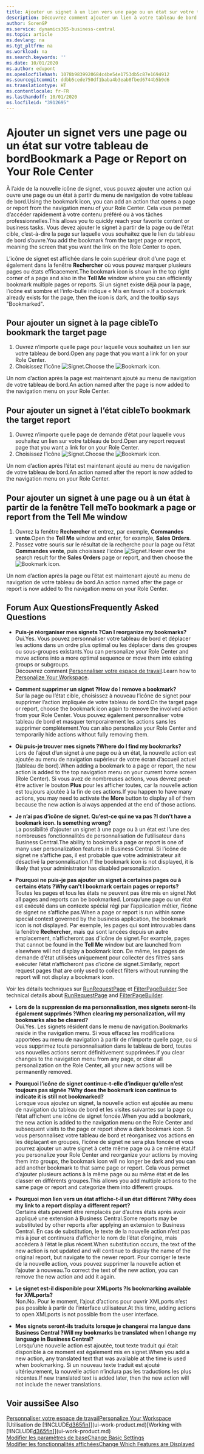 ```yaml
---
title: Ajouter un signet à un lien vers une page ou un état sur votre tableau de bord | Microsoft Docs
description: Découvrez comment ajouter un lien à votre tableau de bord.
author: SorenGP
ms.service: dynamics365-business-central
ms.topic: article
ms.devlang: na
ms.tgt_pltfrm: na
ms.workload: na
ms.search.keywords: ''
ms.date: 10/01/2020
ms.author: edupont
ms.openlocfilehash: 1078b9839920684c4be54e1753db5c87e1694912
ms.sourcegitcommit: ddbb5cede750df1baba4b3eab8fbed6744b5b9d6
ms.translationtype: HT
ms.contentlocale: fr-FR
ms.lasthandoff: 10/01/2020
ms.locfileid: "3912695"
---
```

# <a name="bookmark-a-page-or-report-on-your-role-center"></a><span data-ttu-id="05858-103">Ajouter un signet vers une page ou un état sur votre tableau de bord</span><span class="sxs-lookup"><span data-stu-id="05858-103">Bookmark a Page or Report on Your Role Center</span></span>
<span data-ttu-id="05858-104">À l’aide de la nouvelle icône de signet, vous pouvez ajouter une action qui ouvre une page ou un état à partir du menu de navigation de votre tableau de bord.</span><span class="sxs-lookup"><span data-stu-id="05858-104">Using the bookmark icon, you can add an action that opens a page or report from the navigation menu of your Role Center.</span></span> <span data-ttu-id="05858-105">Cela vous permet d’accéder rapidement à votre contenu préféré ou à vos tâches professionnelles.</span><span class="sxs-lookup"><span data-stu-id="05858-105">This allows you to quickly reach your favorite content or business tasks.</span></span> <span data-ttu-id="05858-106">Vous devez ajouter le signet à partir de la page ou de l’état cible, c’est-à-dire la page sur laquelle vous souhaitez que le lien du tableau de bord s’ouvre.</span><span class="sxs-lookup"><span data-stu-id="05858-106">You add the bookmark from the target page or report, meaning the screen that you want the link on the Role Center to open.</span></span>

<span data-ttu-id="05858-107">L’icône de signet est affichée dans le coin supérieur droit d’une page et également dans la fenêtre **Rechercher** où vous pouvez marquer plusieurs pages ou états efficacement.</span><span class="sxs-lookup"><span data-stu-id="05858-107">The bookmark icon is shown in the top right corner of a page and also in the **Tell Me** window where you can efficiently bookmark multiple pages or reports.</span></span> <span data-ttu-id="05858-108">Si un signet existe déjà pour la page, l’icône est sombre et l’info-bulle indique « Mis en favori ».</span><span class="sxs-lookup"><span data-stu-id="05858-108">If a bookmark already exists for the page, then the icon is dark, and the tooltip says "Bookmarked".</span></span>

## <a name="to-bookmark-the-target-page"></a><span data-ttu-id="05858-109">Pour ajouter un signet à la page cible</span><span class="sxs-lookup"><span data-stu-id="05858-109">To bookmark the target page</span></span>
1. <span data-ttu-id="05858-110">Ouvrez n’importe quelle page pour laquelle vous souhaitez un lien sur votre tableau de bord.</span><span class="sxs-lookup"><span data-stu-id="05858-110">Open any page that you want a link for on your Role Center.</span></span>
2. <span data-ttu-id="05858-111">Choisissez l’icône ![Signet](media/ui_bookmark_icon.png "Signet").</span><span class="sxs-lookup"><span data-stu-id="05858-111">Choose the ![Bookmark](media/ui_bookmark_icon.png "Bookmark") icon.</span></span>

<span data-ttu-id="05858-112">Un nom d’action après la page est maintenant ajouté au menu de navigation de votre tableau de bord.</span><span class="sxs-lookup"><span data-stu-id="05858-112">An action named after the page is now added to the navigation menu on your Role Center.</span></span>

## <a name="to-bookmark-the-target-report"></a><span data-ttu-id="05858-113">Pour ajouter un signet à l’état cible</span><span class="sxs-lookup"><span data-stu-id="05858-113">To bookmark the target report</span></span>
1. <span data-ttu-id="05858-114">Ouvrez n’importe quelle page de demande d’état pour laquelle vous souhaitez un lien sur votre tableau de bord.</span><span class="sxs-lookup"><span data-stu-id="05858-114">Open any report request page that you want a link for on your Role Center.</span></span>
2. <span data-ttu-id="05858-115">Choisissez l’icône ![Signet](media/ui_bookmark_icon.png "Signet").</span><span class="sxs-lookup"><span data-stu-id="05858-115">Choose the ![Bookmark](media/ui_bookmark_icon.png "Bookmark") icon.</span></span>

<span data-ttu-id="05858-116">Un nom d’action après l’état est maintenant ajouté au menu de navigation de votre tableau de bord.</span><span class="sxs-lookup"><span data-stu-id="05858-116">An action named after the report is now added to the navigation menu on your Role Center.</span></span>

## <a name="to-bookmark-a-page-or-report-from-the-tell-me-window"></a><span data-ttu-id="05858-117">Pour ajouter un signet à une page ou à un état à partir de la fenêtre Tell me</span><span class="sxs-lookup"><span data-stu-id="05858-117">To bookmark a page or report from the Tell Me window</span></span>
1. <span data-ttu-id="05858-118">Ouvrez la fenêtre **Rechercher** et entrez, par exemple, **Commandes vente**.</span><span class="sxs-lookup"><span data-stu-id="05858-118">Open the **Tell Me** window and enter, for example, **Sales Orders**.</span></span>
2. <span data-ttu-id="05858-119">Passez votre souris sur le résultat de la recherche pour la page ou l’état **Commandes vente**, puis choisissez l’icône ![Signet](media/ui_bookmark_icon.png "Signet").</span><span class="sxs-lookup"><span data-stu-id="05858-119">Hover over the search result for the **Sales Orders** page or report, and then choose the ![Bookmark](media/ui_bookmark_icon.png "Bookmark") icon.</span></span>

<span data-ttu-id="05858-120">Un nom d’action après la page ou l’état est maintenant ajouté au menu de navigation de votre tableau de bord.</span><span class="sxs-lookup"><span data-stu-id="05858-120">An action named after the page or report is now added to the navigation menu on your Role Center.</span></span>


## <a name="frequently-asked-questions"></a><span data-ttu-id="05858-121">Forum Aux Questions</span><span class="sxs-lookup"><span data-stu-id="05858-121">Frequently Asked Questions</span></span>  

- <span data-ttu-id="05858-122">**Puis-je réorganiser mes signets ?**</span><span class="sxs-lookup"><span data-stu-id="05858-122">**Can I reorganize my bookmarks?**</span></span>  
<span data-ttu-id="05858-123">Oui.</span><span class="sxs-lookup"><span data-stu-id="05858-123">Yes.</span></span> <span data-ttu-id="05858-124">Vous pouvez personnaliser votre tableau de bord et déplacer les actions dans un ordre plus optimal ou les déplacer dans des groupes ou sous-groupes existants.</span><span class="sxs-lookup"><span data-stu-id="05858-124">You can personalize your Role Center and move actions into a more optimal sequence or move them into existing groups or subgroups.</span></span>  
<span data-ttu-id="05858-125">Découvrez comment [Personnaliser votre espace de travail](ui-personalization-user.md).</span><span class="sxs-lookup"><span data-stu-id="05858-125">Learn how to [Personalize Your Workspace](ui-personalization-user.md).</span></span>

- <span data-ttu-id="05858-126">**Comment supprimer un signet ?**</span><span class="sxs-lookup"><span data-stu-id="05858-126">**How do I remove a bookmark?**</span></span>  
<span data-ttu-id="05858-127">Sur la page ou l’état cible, choisissez à nouveau l’icône de signet pour supprimer l’action impliquée de votre tableau de bord.</span><span class="sxs-lookup"><span data-stu-id="05858-127">On the target page or report, choose the bookmark icon again to remove the involved action from your Role Center.</span></span> <span data-ttu-id="05858-128">Vous pouvez également personnaliser votre tableau de bord et masquer temporairement les actions sans les supprimer complètement.</span><span class="sxs-lookup"><span data-stu-id="05858-128">You can also personalize your Role Center and temporarily hide actions without fully removing them.</span></span>

- <span data-ttu-id="05858-129">**Où puis-je trouver mes signets ?**</span><span class="sxs-lookup"><span data-stu-id="05858-129">**Where do I find my bookmarks?**</span></span>  
<span data-ttu-id="05858-130">Lors de l’ajout d’un signet à une page ou à un état, la nouvelle action est ajoutée au menu de navigation supérieur de votre écran d’accueil actuel (tableau de bord).</span><span class="sxs-lookup"><span data-stu-id="05858-130">When adding a bookmark to a page or report, the new action is added to the top navigation menu on your current home screen (Role Center).</span></span> <span data-ttu-id="05858-131">Si vous avez de nombreuses actions, vous devrez peut-être activer le bouton **Plus** pour les afficher toutes, car la nouvelle action est toujours ajoutée à la fin de ces actions.</span><span class="sxs-lookup"><span data-stu-id="05858-131">If you happen to have many actions, you may need to activate the **More** button to display all of them because the new action is always appended at the end of those actions.</span></span>
<!-- Should we add a screenshot here? -->

- <span data-ttu-id="05858-132">**Je n’ai pas d’icône de signet. Qu’est-ce qui ne va pas ?**</span><span class="sxs-lookup"><span data-stu-id="05858-132">**I don't have a bookmark icon. Is something wrong?**</span></span>  
<span data-ttu-id="05858-133">La possibilité d’ajouter un signet à une page ou à un état est l’une des nombreuses fonctionnalités de personnalisation de l’utilisateur dans Business Central.</span><span class="sxs-lookup"><span data-stu-id="05858-133">The ability to bookmark a page or report is one of many user personalization features in Business Central.</span></span> <span data-ttu-id="05858-134">Si l’icône de signet ne s’affiche pas, il est probable que votre administrateur ait désactivé la personnalisation.</span><span class="sxs-lookup"><span data-stu-id="05858-134">If the bookmark icon is not displayed, it is likely that your administrator has disabled personalization.</span></span>

- <span data-ttu-id="05858-135">**Pourquoi ne puis-je pas ajouter un signet à certaines pages ou à certains états ?**</span><span class="sxs-lookup"><span data-stu-id="05858-135">**Why can't I bookmark certain pages or reports?**</span></span>  
<span data-ttu-id="05858-136">Toutes les pages et tous les états ne peuvent pas être mis en signet.</span><span class="sxs-lookup"><span data-stu-id="05858-136">Not all pages and reports can be bookmarked.</span></span> <span data-ttu-id="05858-137">Lorsqu’une page ou un état est exécuté dans un contexte spécial régi par l’application métier, l’icône de signet ne s’affiche pas.</span><span class="sxs-lookup"><span data-stu-id="05858-137">When a page or report is run within some special context governed by the business application, the bookmark icon is not displayed.</span></span> <span data-ttu-id="05858-138">Par exemple, les pages qui sont introuvables dans la fenêtre **Rechercher**, mais qui sont lancées depuis un autre emplacement, n’afficheront pas d’icône de signet.</span><span class="sxs-lookup"><span data-stu-id="05858-138">For example, pages that cannot be found in the **Tell Me** window but are launched from elsewhere will not display a bookmark icon.</span></span> <span data-ttu-id="05858-139">De même, les pages de demande d’état utilisées uniquement pour collecter des filtres sans exécuter l’état n’afficheront pas d’icône de signet.</span><span class="sxs-lookup"><span data-stu-id="05858-139">Similarly, report request pages that are only used to collect filters without running the report will not display a bookmark icon.</span></span>

<span data-ttu-id="05858-140">Voir les détails techniques sur [RunRequestPage](https://docs.microsoft.com/dynamics365/business-central/dev-itpro/developer/methods-auto/report/reportinstance-runrequestpage-method) et [FilterPageBuilder](https://docs.microsoft.com/dynamics365/business-central/dev-itpro/developer/methods-auto/filterpagebuilder/filterpagebuilder-data-type).</span><span class="sxs-lookup"><span data-stu-id="05858-140">See technical details about [RunRequestPage](https://docs.microsoft.com/dynamics365/business-central/dev-itpro/developer/methods-auto/report/reportinstance-runrequestpage-method) and [FilterPageBuilder](https://docs.microsoft.com/dynamics365/business-central/dev-itpro/developer/methods-auto/filterpagebuilder/filterpagebuilder-data-type).</span></span>

- <span data-ttu-id="05858-141">**Lors de la suppression de ma personnalisation, mes signets seront-ils également supprimés ?**</span><span class="sxs-lookup"><span data-stu-id="05858-141">**When clearing my personalization, will my bookmarks also be cleared?**</span></span>  
<span data-ttu-id="05858-142">Oui.</span><span class="sxs-lookup"><span data-stu-id="05858-142">Yes.</span></span> <span data-ttu-id="05858-143">Les signets résident dans le menu de navigation.</span><span class="sxs-lookup"><span data-stu-id="05858-143">Bookmarks reside in the navigation menu.</span></span> <span data-ttu-id="05858-144">Si vous effacez les modifications apportées au menu de navigation à partir de n’importe quelle page, ou si vous supprimez toute personnalisation dans le tableau de bord, toutes vos nouvelles actions seront définitivement supprimées.</span><span class="sxs-lookup"><span data-stu-id="05858-144">If you clear changes to the navigation menu from any page, or clear all personalization on the Role Center, all your new actions will be permanently removed.</span></span>

- <span data-ttu-id="05858-145">**Pourquoi l’icône de signet continue-t-elle d’indiquer qu’elle n’est toujours pas signée ?**</span><span class="sxs-lookup"><span data-stu-id="05858-145">**Why does the bookmark icon continue to indicate it is still not bookmarked?**</span></span>  
<span data-ttu-id="05858-146">Lorsque vous ajoutez un signet, la nouvelle action est ajoutée au menu de navigation du tableau de bord et les visites suivantes sur la page ou l’état affichent une icône de signet foncée.</span><span class="sxs-lookup"><span data-stu-id="05858-146">When you add a bookmark, the new action is added to the navigation menu on the Role Center and subsequent visits to the page or report show a dark bookmark icon.</span></span> <span data-ttu-id="05858-147">Si vous personnalisez votre tableau de bord et réorganisez vos actions en les déplaçant en groupes, l’icône de signet ne sera plus foncée et vous pourrez ajouter un autre signet à cette même page ou à ce même état.</span><span class="sxs-lookup"><span data-stu-id="05858-147">If you personalize your Role Center and reorganize your actions by moving them into groups, the bookmark icon will no longer be dark and you can add another bookmark to that same page or report.</span></span> <span data-ttu-id="05858-148">Cela vous permet d’ajouter plusieurs actions à la même page ou au même état et de les classer en différents groupes.</span><span class="sxs-lookup"><span data-stu-id="05858-148">This allows you add multiple actions to the same page or report and categorize them into different groups.</span></span>

- <span data-ttu-id="05858-149">**Pourquoi mon lien vers un état affiche-t-il un état différent ?**</span><span class="sxs-lookup"><span data-stu-id="05858-149">**Why does my link to a report display a different report?**</span></span>  
<span data-ttu-id="05858-150">Certains états peuvent être remplacés par d’autres états après avoir appliqué une extension à Business Central.</span><span class="sxs-lookup"><span data-stu-id="05858-150">Some reports may be substituted by other reports after applying an extension to Business Central.</span></span> <span data-ttu-id="05858-151">En cas de substitution, le texte de la nouvelle action n’est pas mis à jour et continuera d’afficher le nom de l’état d’origine, mais accèdera à l’état le plus récent.</span><span class="sxs-lookup"><span data-stu-id="05858-151">When substitution occurs, the text of the new action is not updated and will continue to display the name of the original report, but navigate to the newer report.</span></span> <span data-ttu-id="05858-152">Pour corriger le texte de la nouvelle action, vous pouvez supprimer la nouvelle action et l’ajouter à nouveau.</span><span class="sxs-lookup"><span data-stu-id="05858-152">To correct the text of the new action, you can remove the new action and add it again.</span></span>
<!-- For more information on report substitution, see this link UNAVAILABLE AT THIS TIME -->

- <span data-ttu-id="05858-153">**Le signet est-il disponible pour XMLports ?**</span><span class="sxs-lookup"><span data-stu-id="05858-153">**Is bookmarking available for XMLports?**</span></span>  
<span data-ttu-id="05858-154">Non.</span><span class="sxs-lookup"><span data-stu-id="05858-154">No.</span></span> <span data-ttu-id="05858-155">Pour le moment, l’ajout d’actions pour ouvrir XMLports n’est pas possible à partir de l’interface utilisateur.</span><span class="sxs-lookup"><span data-stu-id="05858-155">At this time, adding actions to open XMLports is not possible from the user interface.</span></span>

- <span data-ttu-id="05858-156">**Mes signets seront-ils traduits lorsque je changerai ma langue dans Business Central ?**</span><span class="sxs-lookup"><span data-stu-id="05858-156">**Will my bookmarks be translated when I change my language in Business Central?**</span></span>  
<span data-ttu-id="05858-157">Lorsqu’une nouvelle action est ajoutée, tout texte traduit qui était disponible à ce moment est également mis en signet.</span><span class="sxs-lookup"><span data-stu-id="05858-157">When you add a new action, any translated text that was available at the time is used when bookmarking.</span></span> <span data-ttu-id="05858-158">Si un nouveau texte traduit est ajouté ultérieurement, la nouvelle action n’inclura pas les traductions les plus récentes.</span><span class="sxs-lookup"><span data-stu-id="05858-158">If new translated text is added later, then the new action will not include the newer translations.</span></span>


## <a name="see-also"></a><span data-ttu-id="05858-159">Voir aussi</span><span class="sxs-lookup"><span data-stu-id="05858-159">See Also</span></span>
[<span data-ttu-id="05858-160">Personnaliser votre espace de travail</span><span class="sxs-lookup"><span data-stu-id="05858-160">Personalize Your Workspace</span></span>](ui-personalization-user.md)  
<span data-ttu-id="05858-161">[Utilisation de [!INCLUDE[d365fin](includes/d365fin_md.md)]](ui-work-product.md)</span><span class="sxs-lookup"><span data-stu-id="05858-161">[Working with [!INCLUDE[d365fin](includes/d365fin_md.md)]](ui-work-product.md)</span></span>  
[<span data-ttu-id="05858-162">Modifier les paramètres de base</span><span class="sxs-lookup"><span data-stu-id="05858-162">Change Basic Settings</span></span>](ui-change-basic-settings.md)  
[<span data-ttu-id="05858-163">Modifier les fonctionnalités affichées</span><span class="sxs-lookup"><span data-stu-id="05858-163">Change Which Features are Displayed</span></span>](ui-experiences.md)  
